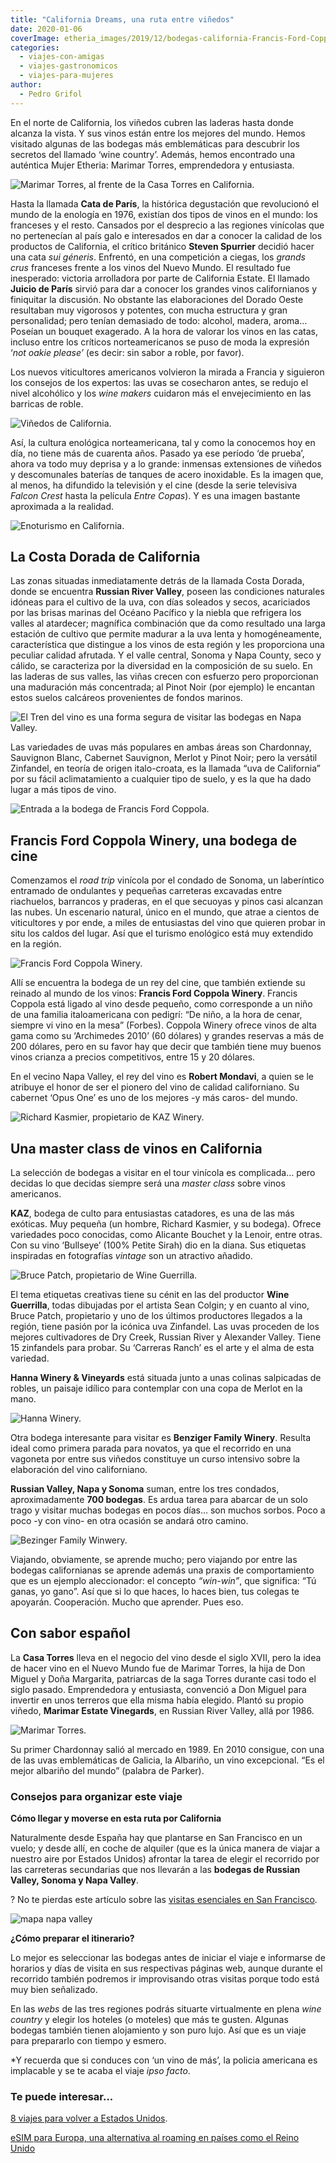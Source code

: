 ```yaml
---
title: "California Dreams, una ruta entre viñedos"
date: 2020-01-06
coverImage: etheria_images/2019/12/bodegas-california-Francis-Ford-Coppola-Winery.jpg
categories: 
  - viajes-con-amigas
  - viajes-gastronomicos
  - viajes-para-mujeres
author: 
  - Pedro Grifol
---
```


En el norte de California, los viñedos cubren las laderas hasta donde alcanza la vista. 
Y sus vinos están entre los mejores del mundo. Hemos visitado algunas de las bodegas más 
emblemáticas para descubrir los secretos del llamado ‘wine country’. Además, hemos 
encontrado una auténtica Mujer Etheria: Marimar Torres, emprendedora y entusiasta. 

![Marimar Torres, al frente de la Casa Torres en California.](etheria_images/2019/12/Marimar-Torres-bodega-california-900x641.jpg "Marimar Torres, al frente de la Casa Torres en California. © P. Grifol")

Hasta la llamada **Cata de París**, la histórica degustación que revolucionó el mundo de 
la enología en 1976, existían dos tipos de vinos en el mundo: los franceses y el resto. 
Cansados por el desprecio a las regiones vinícolas que no pertenecían al país galo e 
interesados en dar a conocer la calidad de los productos de California, el crítico 
británico **Steven Spurrier** decidió hacer una cata _sui géneris_. Enfrentó, en una 
competición a ciegas, los _grands crus_ franceses frente a los vinos del Nuevo Mundo. El 
resultado fue inesperado: victoria arrolladora por parte de California Estate. El 
llamado **Juicio de París** sirvió para dar a conocer los grandes vinos californianos y 
finiquitar la discusión. No obstante las elaboraciones del Dorado Oeste resultaban muy 
vigorosos y potentes, con mucha estructura y gran personalidad; pero tenían demasiado de 
todo: alcohol, madera, aroma… Poseían un bouquet exagerado. A la hora de valorar los 
vinos en las catas, incluso entre los críticos norteamericanos se puso de moda la 
expresión ‘_not oakie please’_ (es decir: sin sabor a roble, por favor). 

Los nuevos viticultores americanos volvieron la mirada a Francia y siguieron los 
consejos de los expertos: las uvas se cosecharon antes, se redujo el nivel alcohólico y 
los _wine makers_ cuidaron más el envejecimiento en las barricas de roble. 

![Viñedos de California.](etheria_images/2019/12/ruta-vinos-california-900x560.jpg "Viñedos de California. ©P.Grifol")

Así, la cultura enológica norteamericana, tal y como la conocemos hoy en día, no tiene 
más de cuarenta años. Pasado ya ese período ‘de prueba’, ahora va todo muy deprisa y a 
lo grande: inmensas extensiones de viñedos y descomunales baterías de tanques de acero 
inoxidable. Es la imagen que, al menos, ha difundido la televisión y el cine (desde la 
serie televisiva _Falcon Crest_ hasta la película _Entre Copas_). Y es una imagen 
bastante aproximada a la realidad. 

![Enoturismo en California.](etheria_images/2019/12/bodegas-california-Francis-Ford-Coppola-Winery-900x631.jpg "Enoturismo en California. © Pedro Grifol")

## La Costa Dorada de California

Las zonas situadas inmediatamente detrás de la llamada Costa Dorada, donde se encuentra 
**Russian River Valley**, poseen las condiciones naturales idóneas para el cultivo de la 
uva, con días soleados y secos, acariciados por las brisas marinas del Océano Pacífico y 
la niebla que refrigera los valles al atardecer; magnífica combinación que da como 
resultado una larga estación de cultivo que permite madurar a la uva lenta y 
homogéneamente, característica que distingue a los vinos de esta región y les 
proporciona una peculiar calidad afrutada. Y el valle central, Sonoma y Napa County, 
seco y cálido, se caracteriza por la diversidad en la composición de su suelo. En las 
laderas de sus valles, las viñas crecen con esfuerzo pero proporcionan una maduración 
más concentrada; al Pinot Noir (por ejemplo) le encantan estos suelos calcáreos 
provenientes de fondos marinos. 

![El Tren del vino es una forma segura de visitar las bodegas en Napa Valley.](etheria_images/2019/12/tren-vino-napa-valley-900x485.jpg "El Tren del vino es una forma segura de visitar las bodegas en Napa Valley. © P. Grifol")

Las variedades de uvas más populares en ambas áreas son Chardonnay, Sauvignon Blanc, 
Cabernet Sauvignon, Merlot y Pinot Noir; pero la versátil Zinfandel, en teoría de origen 
italo-croata, es la llamada “uva de California” por su fácil aclimatamiento a cualquier 
tipo de suelo, y es la que ha dado lugar a más tipos de vino. 

![Entrada a la bodega de Francis Ford Coppola.](etheria_images/2019/12/vinos-california-Francis-Ford-Coppola-Winery-2.jpg "Entrada a la bodega de Francis Ford Coppola. © P.Grifol")

## Francis Ford Coppola Winery, una bodega de cine

Comenzamos el _road trip_ vinícola por el condado de Sonoma, un laberíntico entramado de 
ondulantes y pequeñas carreteras excavadas entre riachuelos, barrancos y praderas, en el 
que secuoyas y pinos casi alcanzan las nubes. Un escenario natural, único en el mundo, 
que atrae a cientos de viticultores y por ende, a miles de entusiastas del vino que 
quieren probar in situ los caldos del lugar. Así que el turismo enológico está muy 
extendido en la región. 

![Francis Ford Coppola Winery.](etheria_images/2019/12/Francis-Ford-Coppola-Winery-900x613.jpg "Francis Ford Coppola Winery. © P. Grifol")

Allí se encuentra la bodega de un rey del cine, que también extiende su reinado al mundo 
de los vinos: **Francis Ford Coppola Winery**. Francis Coppola está ligado al vino desde 
pequeño, como corresponde a un niño de una familia italoamericana con pedigrí: “De niño, 
a la hora de cenar, siempre vi vino en la mesa” (Forbes). Coppola Winery ofrece vinos de 
alta gama como su ‘Archimedes 2010’ (60 dólares) y grandes reservas a más de 200 
dólares, pero en su favor hay que decir que también tiene muy buenos vinos crianza a 
precios competitivos, entre 15 y 20 dólares. 

En el vecino Napa Valley, el rey del vino es **Robert Mondavi**, a quien se le atribuye 
el honor de ser el pionero del vino de calidad californiano. Su cabernet ‘Opus One’ es 
uno de los mejores -y más caros- del mundo. 

![Richard Kasmier, propietario de KAZ Winery.](etheria_images/2019/12/california-enoturismo-richard-Kasmier-KAZ-Winery-900x598.jpg "Richard Kasmier, propietario de KAZ Winery. © P.Grifol")

## Una master class de vinos en California

La selección de bodegas a visitar en el tour vinícola es complicada… pero decidas lo que 
decidas siempre será una _master class_ sobre vinos americanos. 

**KAZ**, bodega de culto para entusiastas catadores, es una de las más exóticas. Muy 
pequeña (un hombre, Richard Kasmier, y su bodega). Ofrece variedades poco conocidas, 
como Alicante Bouchet y la Lenoir, entre otras. Con su vino ‘Bullseye’ (100% Petite 
Sirah) dio en la diana. Sus etiquetas inspiradas en fotografías _vintage_ son un 
atractivo añadido. 

![Bruce Patch, propietario de Wine Guerrilla.](etheria_images/2019/12/california-enoturismo-Bruce-Patch-Wine-Guerrilla-900x663.jpg "Bruce Patch, propietario de Wine Guerrilla. © P. Grifol")

El tema etiquetas creativas tiene su cénit en las del productor **Wine Guerrilla**, 
todas dibujadas por el artista Sean Colgin; y en cuanto al vino, Bruce Patch, 
propietario y uno de los últimos productores llegados a la región, tiene pasión por la 
icónica uva Zinfandel. Las uvas proceden de los mejores cultivadores de Dry Creek, 
Russian River y Alexander Valley. Tiene 15 zinfandels para probar. Su ‘Carreras Ranch’ 
es el arte y el alma de esta variedad. 

**Hanna Winery & Vineyards** está situada junto a unas colinas salpicadas de robles, un 
paisaje idílico para contemplar con una copa de Merlot en la mano. 

![Hanna Winery.](etheria_images/2019/12/vinos-california-Hanna-Winery-900x434.jpg "Hanna Winery. © P.Grifol")

Otra bodega interesante para visitar es **Benziger Family Winery**. Resulta ideal como 
primera parada para novatos, ya que el recorrido en una vagoneta por entre sus viñedos 
constituye un curso intensivo sobre la elaboración del vino californiano. 

**Russian Valley, Napa y Sonoma** suman, entre los tres condados, aproximadamente **700 
bodegas**. Es ardua tarea para abarcar de un solo trago y visitar muchas bodegas en 
pocos días… son muchos sorbos. Poco a poco -y con vino- en otra ocasión se andará otro 
camino. 

![Bezinger Family Winwery.](etheria_images/2019/12/vinos-california-Bezinger-Family-Winery-900x680.jpg "Bezinger Family Winwery. © P.Grifol")

Viajando, obviamente, se aprende mucho; pero viajando por entre las bodegas 
californianas se aprende además una praxis de comportamiento que es un ejemplo 
aleccionador: el concepto _“win-win”_, que significa: “Tú ganas, yo gano”. Así que si lo 
que haces, lo haces bien, tus colegas te apoyarán. Cooperación. Mucho que aprender. Pues 
eso. 

## Con sabor español

La **Casa Torres** lleva en el negocio del vino desde el siglo XVII, pero la idea de 
hacer vino en el Nuevo Mundo fue de Marimar Torres, la hija de Don Miguel y Doña 
Margarita, patriarcas de la saga Torres durante casi todo el siglo pasado. Emprendedora 
y entusiasta, convenció a Don Miguel para invertir en unos terreros que ella misma había 
elegido. Plantó su propio viñedo, **Marimar Estate Vinegards**, en Russian River Valley, 
allá por 1986. 

![Marimar Torres.](etheria_images/2019/12/california-bodegas-Marimar-Torres.jpg "Marimar Torres. © P.Grifol")

Su primer Chardonnay salió al mercado en 1989. En 2010 consigue, con una de las uvas 
emblemáticas de Galicia, la Albariño, un vino excepcional. “Es el mejor albariño del 
mundo” (palabra de Parker). 

### Consejos para organizar este viaje

**Cómo llegar y moverse en esta ruta por California** 

Naturalmente desde España hay que plantarse en San Francisco en un vuelo; y desde allí, 
en coche de alquiler (que es la única manera de viajar a nuestro aire por Estados 
Unidos) afrontar la tarea de elegir el recorrido por las carreteras secundarias que nos 
llevarán a las **bodegas de Russian Valley, Sonoma y Napa Valley**. 

? No te pierdas este artículo sobre las [visitas esenciales en San 
Francisco](http://etheriamagazine.com/2018/07/12/10-visitas-imprescindibles-en-san-francisco/). 

![mapa napa valley](etheria_images/2019/12/mapa-california-Napa-Valley-900x461.jpg "Mapa de la zona enoturística. @P.Grifol")

**¿Cómo preparar el itinerario?** 

Lo mejor es seleccionar las bodegas antes de iniciar el viaje e informarse de horarios y 
días de visita en sus respectivas páginas web, aunque durante el recorrido también 
podremos ir improvisando otras visitas porque todo está muy bien señalizado. 

En las _webs_ de las tres regiones podrás situarte virtualmente en plena _wine country_ 
y elegir los hoteles (o moteles) que más te gusten. Algunas bodegas también tienen 
alojamiento y son puro lujo. Así que es un viaje para prepararlo con tiempo y esmero. 

\*Y recuerda que si conduces con ‘un vino de más’, la policia americana es implacable y 
se te acaba el viaje _ipso facto_. 

### Te puede interesar...

[8 viajes para volver a Estados 
Unidos](https://etheriamagazine.com/2021/11/03/viajes-a-estados-unidos/). 

[eSIM para Europa, una alternativa al roaming en países como el Reino 
Unido](https://etheriamagazine.com/2022/08/02/esim-europa-no-comunitaria/)
